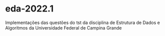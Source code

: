# eda-2022.1

Implementações das questões do tst da disciplina de Estrutura de Dados e Algoritmos da Universidade Federal de Campina Grande
